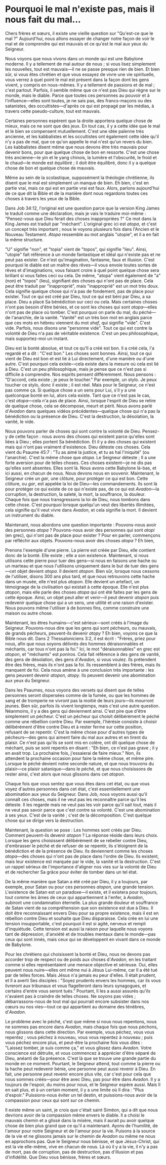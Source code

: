 # Pourquoi le mal n'existe pas, mais il nous fait du mal...

Chers frères et sœurs, il existe une vieille question sur "Qu'est-ce que le mal ?" Aujourd'hui, nous allons essayer de changer notre façon de voir le mal et de comprendre qui est mauvais et ce qu'est le mal aux yeux du Seigneur.

Nous voyons que nous vivons dans un monde qui est une Babylone moderne. Il y a tellement de mal autour de nous ; si vous lisez simplement les nouvelles, tout est mauvais—il ne se passe presque rien de bien. Et bien sûr, si vous êtes chrétien et que vous essayez de vivre une vie spirituelle, vous verrez à quel point le mal est présent dans la façon dont les gens vivent, y compris en nous-mêmes. Il y a tellement de passions et de mal ; c'est partout. Parfois, il semble même que ce n'est pas Dieu qui règne sur le monde, mais le diable. Parce que toutes ces personnes au pouvoir et à l'influence—elles sont toutes, je ne sais pas, des francs-maçons ou des satanistes, des occultistes—d'après ce qui est propagé par les médias, à travers cette pseudo-culture, tout est mauvais.

Certaines personnes espèrent que la droite apportera quelque chose de mieux, mais ce ne sont que des jeux. En tout cas, il y a cette idée que le mal et le bien se compensent mutuellement. C'est une idée païenne très ancienne, et les kabbalistes et les occultistes ont également cette idée qu'il n'y a pas de mal, que ce qu'on appelle le mal n'est qu'un revers du bien. Les kabbalistes disent même que nous devons être très mauvais pour devenir bons, pour que quelque chose de bon en ressorte. C'est une chose très ancienne—le yin et le yang chinois, la lumière et l'obscurité, le froid et le chaud—le monde est équilibré ; il doit être équilibré, donc il y a quelque chose de bon et quelque chose de mauvais.

Même au sein de la scolastique, supposément la théologie chrétienne, ils disent que le mal est simplement un manque de bien. Eh bien, c'est en partie vrai, mais ce qui est en partie vrai est faux. Alors, parlons aujourd'hui de ce que dit la Bible et de la manière dont nous regardons toutes ces choses à travers les yeux de la Bible.

Dans Job 34:12, l'original est une question parce que la version King James le traduit comme une déclaration, mais je vais le traduire moi-même : "Pensez-vous que Dieu ferait des choses inappropriées ?" Ce mot dans la King James est traduit par "méchant". L'original grec ici est *atopa*, et c'est un concept très important ; nous le voyons plusieurs fois dans l'Ancien et le Nouveau Testament. *Atopa* ressemble au mot anglais "utopie", et il a en fait la même structure.

"U" signifie "non", et "topia" vient de "topos", qui signifie "lieu". Ainsi, "utopie" fait référence à un monde fantastique et idéal qui n'existe pas et ne peut pas exister. Ce n'est qu'imagination, fantasme, faux et illusion. C'est pourquoi le diable est un maître des rêves—il vous envoie toutes sortes de rêves et d'imaginations, vous faisant croire à quel point quelque chose sera brillant si vous faites ceci ou cela. De même, "atopa" vient également de "a" (non) et "topos" (lieu), signifiant des choses qui n'ont pas de place. Cela peut être traduit par "inapproprié", mais "inapproprié" est un mot très doux. Cela signifie quelque chose qui n'a pas de fondement, pas de place pour exister. Tout ce qui est créé par Dieu, tout ce qui est béni par Dieu, a sa place. Dieu a placé Sa bénédiction sur ceci ou cela. Mais certaines choses n'ont pas besoin d'être bénies, et ce sont les choses qui sont *atopa*—elles n'ont pas de place où tomber. C'est pourquoi on parle du mal, du péché—de l'anarchie, de la vanité. "Vanité" est un très bon mot en anglais parce que ces mots en hébreu viennent du mot *shaf*, qui signifie "vide". C'est vide. Parfois, nous disons une "personne vide". Tout ce qui est contre la volonté de Dieu n'a pas de véritable existence. C'est un peu philosophique, mais supportez-moi un instant.

Dieu est la bonté absolue, et tout ce qu'Il a créé est bon. Il a créé cela, l'a regardé et a dit : "C'est bon." Les choses sont bonnes. Ainsi, tout ce qui vient de Dieu est bon et est lié à Lui directement, d'une manière ou d'une autre. C'est pourquoi cela existe—cela existe dans la mesure où cela est lié à Dieu. C'est un peu philosophique, mais je pense que ce n'est pas si difficile à comprendre. Nos esprits pensent différemment. Nous pensons : "D'accord, cela existe ; je peux le toucher." Par exemple, un stylo. Je peux toucher ce stylo, donc il existe ; il est réel. Mais pour le Seigneur, ce n'est pas comme ça. Si quelque chose a un sens pour Lui, s'il y a une quelconque bonté en lui, alors cela existe. Tant que ce n'est pas le cas, c'est *atopa*—cela n'a pas de place. Ainsi, lorsque l'esprit de Dieu se retire de quelque chose, cela se décompose, meurt et périt. Nous avons parlé d'*Avadon* dans quelques vidéos précédentes—quelque chose qui n'a pas la bénédiction ou la présence de Dieu. C'est la destruction, la désolation, la vanité, le vide.

Nous pouvons parler de choses qui sont contre la volonté de Dieu. Pensez-y de cette façon : nous avons des choses qui existent parce qu'elles sont liées à Dieu ; elles portent Sa bénédiction. Et il y a des choses qui existent mais qui n'ont pas vraiment d'existence. Dieu déteste ces choses. Cela vient du Psaume 45:7 : "Tu as aimé la justice, et tu as haï l'iniquité" (ou l'anarchie). C'est la même chose que *atopa*. Le Seigneur déteste ; Il a une forte aversion pour de telles choses. Ces choses existent—je ne dis pas qu'elles sont absentes. Elles sont là. Nous avons cette Babylone là-bas, et ici aussi, en chacun de nous. Nous devons nous en souvenir. Maintenant, le Seigneur crée un *gar*, une clôture, pour protéger ce qui est bon. Cette clôture, ou *gar*, est appelée la loi de Dieu—les commandements. Ils sont là pour protéger ce qui existe de ce qui n'existe pas, de ce qui est *Avadon*—la corruption, la destruction, la saleté, la mort, la souffrance, la douleur. Chaque fois que nous transgressons la loi de Dieu, nous tombons dans cette chose. C'est pourquoi lorsque quelqu'un veut des libertés illimitées, cela signifie qu'il veut vivre dans *Avadon*, et cela signifie la mort. Il devient un instrument du diable.

Maintenant, nous abordons une question importante : Pouvons-nous avoir des personnes *atopa* ? Pouvons-nous avoir des personnes qui sont *atopi* (en grec), qui n'ont pas de place pour exister ? Pour en parler, commençons par réfléchir aux objets. Pouvons-nous avoir des choses *atopa* ? Eh bien,

Prenons l'exemple d'une pierre. La pierre est créée par Dieu, elle contient donc de la bonté. Elle existe ; elle a son existence. Maintenant, si nous utilisons cette pierre pour tuer des gens—si nous en faisons une hache ou un marteau et que nous l'utilisons uniquement dans le but de tuer des gens—cet objet devient *atopa*. Il devient *atopon*. Bien sûr, lorsque nous cessons de l'utiliser, disons 300 ans plus tard, et que nous retrouvons cette hache dans un musée, elle n'est plus *atopon*. Elle devient un artefact, un témoignage de la civilisation qui existait à cette époque. Elle n'est plus *atopon*, mais elle parle des choses *atopa* qui ont été faites par les gens de cette époque. Ainsi, un objet peut aller et venir—il peut devenir *atopon* puis redevenir quelque chose qui a un sens, une utilité et une raison d'exister. Nous pouvons même l'utiliser à de bonnes fins, comme construire une maison ou autre chose.

Maintenant, les êtres humains—c'est sérieux—sont créés à l'image du Seigneur. Pouvons-nous dire que les gens qui sont pécheurs, ou mauvais, de grands pécheurs, peuvent-ils devenir *atopy* ? Eh bien, voyons ce que la Bible nous dit. Dans 2 Thessaloniciens 3:2, il est écrit : "Frères, priez pour nous, afin que nous soyons délivrés des hommes déraisonnables et méchants, car tous n'ont pas la foi." Ici, le mot "déraisonnables" en grec est *atopon*, et "méchants" est *poniros*. Cela fait référence à des gens de vanité, des gens de désolation, des gens d'*Avadon*, si vous voulez. Ils prétendent être des frères, mais ils n'ont pas la foi. Ils ressemblent à des frères, mais ils manquent de foi. Cela nous amène à une conclusion très importante : les gens peuvent devenir *atopon*, *atopy*. Ils peuvent devenir une abomination aux yeux du Seigneur.

Dans les Psaumes, nous voyons des versets qui disent que de telles personnes seront dispersées comme de la fumée, ou que les hommes de sang et de tromperie ne vivront pas la moitié de leurs jours—ils mourront jeunes. Bien sûr, parfois ils vivent longtemps, mais c'est une autre question. Néanmoins, il y a des gens qui deviennent ainsi. C'est pire que d'être simplement un pécheur. C'est un pécheur qui choisit délibérément le péché comme une rébellion contre Dieu. Par exemple, l'hérésie consiste à choisir délibérément d'être contre Dieu et à rester ferme sur cette position, refusant de se repentir. C'est la même chose pour d'autres types de pécheurs—des gens qui aiment faire du mal aux autres et en tirent du plaisir. Ce n'est pas qu'ils se sont mis en colère, ont dit quelque chose de méchant, puis se sont repentis en disant : "Eh bien, ce n'est pas grave ; il y en avait trop. La prochaine fois, j'essaierai de faire mieux." Non, ils attendent la prochaine occasion pour faire la même chose, et même pire. Lorsque le péché devient notre seconde nature, et que nous trouvons du plaisir—ce plaisir satanique—dans le péché, et que nous choisissons de rester ainsi, c'est alors que nous glissons dans cet *atopon*.

Chaque fois que vous sentez que vous êtes dans cet état, ou que vous voyez d'autres personnes dans cet état, c'est essentiellement une abomination aux yeux du Seigneur. Dans Job, nous voyons aussi qu'il connaît ces choses, mais il ne veut pas les reconnaître parce qu'il les déteste. Il les regarde mais ne veut pas les voir parce qu'il sait tout, mais il ne veut pas savoir parce que c'est contre sa volonté. C'est une abomination à ses yeux. C'est de la vanité ; c'est de la décomposition. C'est quelque chose qui se dirige vers la destruction.

Maintenant, la question se pose : Les hommes sont créés par Dieu. Comment peuvent-ils devenir *atopon* ? La réponse réside dans leurs choix. Lorsque les gens choisissent délibérément de se rebeller contre Dieu, d'embrasser le péché et de refuser de se repentir, ils s'éloignent de la bénédiction et de la présence de Dieu. Ils deviennent comme les choses *atopa*—des choses qui n'ont pas de place dans l'ordre de Dieu. Ils existent, mais leur existence est marquée par le vide, la vanité et la destruction. C'est un rappel sérieux de l'importance d'aligner nos vies sur la volonté de Dieu et de rechercher Sa grâce pour éviter de tomber dans un tel état.

De la même manière que Satan a été créé par Dieu, il y a toujours, par exemple, pour Satan ou pour ces personnes *atopon*, une grande tension. L'existence de Satan est un paradoxe—il existe, et il existera pour toujours, tout comme les âmes de ceux qui appartiennent à l'enfer, à *Avadon*, subiront une condamnation éternelle. La plus grande douleur et souffrance de Satan vient de sa compréhension que son existence est due à Dieu. Il doit être reconnaissant envers Dieu pour sa propre existence, mais il est en rébellion contre Dieu et souhaite que Dieu disparaisse. Cela crée en lui une tension insupportable, c'est pourquoi il est si agité, nerveux et rempli d'inquiétude. Cette tension est aussi la raison pour laquelle nous voyons tant de dépression, d'anxiété et de troubles mentaux dans le monde—pas ceux qui sont innés, mais ceux qui se développent en vivant dans ce monde de Babylone.

Pour les chrétiens qui choisissent la bonté et Dieu, nous ne devons pas accorder trop de respect ou de poids aux choses d'*Avadon*, en les traitant comme si elles représentaient une menace objective et sérieuse. Oui, elles peuvent nous nuire—elles ont même nui à Jésus Lui-même, car Il a été tué par de telles forces. Mais Jésus n'a jamais eu peur d'elles. Il était prudent, et Il a averti Ses disciples : "Soyez prudents envers les hommes, car ils vous livreront aux tribunaux et vous flagelleront dans leurs synagogues, et certains d'entre vous seront tués." Pourtant, Il les a aussi assurés qu'ils n'avaient pas à craindre de telles choses. Ne soyons pas vides ; débarrassons-nous de tout mal qui pourrait encore subsister dans nos cœurs ou nos vies—tout ce qui appartient au domaine des ténèbres, d'*Avadon*.

Le problème avec le péché, c'est que même si nous nous repentons, nous ne sommes pas encore dans *Avadon*, mais chaque fois que nous péchons, nous glissons dans cette direction. Par exemple, vous péchez, vous vous repentez ; vous péchez à nouveau, vous vous repentez à nouveau ; puis vous péchez encore plus, et peut-être la prochaine fois vous dites : "Laissez tomber, je suis comme ça," et vous glissez dans *Avadon*. Votre conscience est détruite, et vous commencez à apprécier d'être séparé de Dieu, anéanti de Sa présence. C'est là que se trouve une grande partie du monde en ce moment. Pourtant, le Seigneur attend, tout comme la pierre ou la hache peut redevenir bénie, une personne peut aussi revenir à Dieu. En fait, une personne peut revenir encore plus vite, car c'est pour cela que nous sommes créés—pour être avec Dieu, pas pour être dans *Avadon*. Il y a toujours de l'espoir, du moins pour nous, et le Seigneur espère aussi. Mais Il en sait plus, et à un certain moment, il y a une limite où Il dira : "Plus d'espoir." Puissions-nous éviter un tel destin, et puissions-nous avoir de la compassion pour ceux qui sont sur ce chemin.

Il existe même un saint, je crois que c'était saint Siméon, qui a dit que nous devrions avoir de la compassion même envers le diable. Il a choisi le mauvais chemin et a glissé dans la misère, mais il aurait pu avoir quelque chose de bien plus grand que ce qu'il a maintenant. Ayons de l'humilité, de l'amour pour notre Seigneur et de l'amour pour la vie. Puisons à la source de la vie et ne glissons jamais sur le chemin de *Avadon* ou même ne nous en approchons pas. Que le Seigneur nous bénisse, et que Jésus-Christ, qui est la vie elle-même, vive en chacun de nous. Là où il y a la vie, il n'y a pas de mort, pas de corruption, pas de destruction, pas d'illusion et pas d'infidélité. Que Dieu vous bénisse, frères et sœurs.

